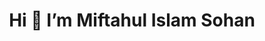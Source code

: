 <!-- ![Frontend Web developer ](https://arturssmirnovs.github.io/github-profile-readme-generator/images/banner.png) -->

<h1 align="center">Hi 👋 I’m Miftahul Islam Sohan</h1> <br><br>

<!-- I'm a front-end web developer with a passion for creating beautiful and intuitive user experiences. I have experience working with HTML, CSS, JavaScript, and various front-end frameworks such as React and Vue. I'm also proficient in responsive design and optimizing websites for performance and accessibility. In my free time, I enjoy experimenting with new technologies and learning about the latest trends in web development. I'm always looking for new challenges and opportunities to grow my skills as a developer.

Skills:   HTML / CSS / JAVASCRIPT / REACT

- 🔭 I’m currently working on Programming Learning 
- 🌱 I’m currently learning Javascript 
- 👯 I’m looking to collaborate on Github 
- 💬 Ask me about web Development 
 -->

<!-- [<img src='https://cdn.jsdelivr.net/npm/simple-icons@3.0.1/icons/github.svg' alt='github' height='40'>](https://github.com/https://github.com/Miftahulislam2001)   -->

